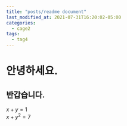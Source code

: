 ```yaml
---
title: "posts/readme document"
last_modified_at: 2021-07-31T16:20:02-05:00
categories:
  - cage2
tags:
  - tag4
---
```


# 안녕하세요.
## 반갑습니다.

$x+y=1$  
$x+y^2=7$
